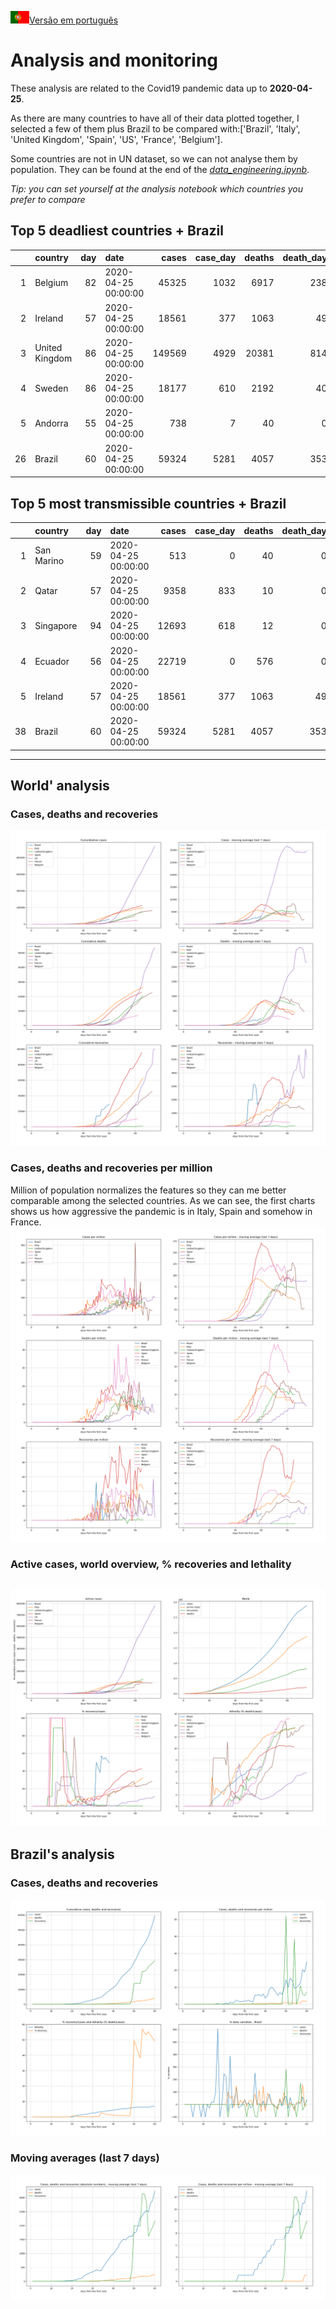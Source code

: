 [<img src="data/bandeiras/PT.png" width="30"   />Versão em português](README.md)

# **Analysis and monitoring**
These analysis are related to the Covid19 pandemic data up to **2020-04-25**.

As there are many countries to have all of their data plotted together, I selected a few of them plus Brazil to be compared with:['Brazil', 'Italy', 'United Kingdom', 'Spain', 'US', 'France', 'Belgium'].

Some countries are not in UN dataset, so we can not analyse them by population. They can be found at the end of the *[data_engineering.ipynb](../data_engineering.ipynb)*.

*Tip: you can set yourself at the analysis notebook which countries you prefer to compare*

## Top 5 deadliest countries + Brazil
|    | country        |   day | date                |   cases |   case_day |   deaths |   death_day |   cases_million |   deaths_million |   avg7_cases_million |   avg7_deaths_million |   avg7_recoveries_million |
|---:|:---------------|------:|:--------------------|--------:|-----------:|---------:|------------:|----------------:|-----------------:|---------------------:|----------------------:|--------------------------:|
|  1 | Belgium        |    82 | 2020-04-25 00:00:00 |   45325 |       1032 |     6917 |         238 |            89.4 |             20.6 |                  100 |                    18 |                        25 |
|  2 | Ireland        |    57 | 2020-04-25 00:00:00 |   18561 |        377 |     1063 |          49 |            77.2 |             10   |                  111 |                    14 |                       267 |
|  3 | United Kingdom |    86 | 2020-04-25 00:00:00 |  149569 |       4929 |    20381 |         814 |            73   |             12.1 |                   72 |                    10 |                         0 |
|  4 | Sweden         |    86 | 2020-04-25 00:00:00 |   18177 |        610 |     2192 |          40 |            60.8 |              4   |                   62 |                     9 |                         6 |
|  5 | Andorra        |    55 | 2020-04-25 00:00:00 |     738 |          7 |       40 |           0 |            90.7 |              0   |                   62 |                     9 |                       257 |
| 26 | Brazil         |    60 | 2020-04-25 00:00:00 |   59324 |       5281 |     4057 |         353 |            25   |              1.7 |                   15 |                     1 |                        10 |


 ## Top 5 most transmissible countries + Brazil
|    | country    |   day | date                |   cases |   case_day |   deaths |   death_day |   cases_million |   deaths_million |   avg7_cases_million |   avg7_deaths_million |   avg7_recoveries_million |
|---:|:-----------|------:|:--------------------|--------:|-----------:|---------:|------------:|----------------:|-----------------:|---------------------:|----------------------:|--------------------------:|
|  1 | San Marino |    59 | 2020-04-25 00:00:00 |     513 |          0 |       40 |           0 |             0   |              0   |                  244 |                     4 |                        16 |
|  2 | Qatar      |    57 | 2020-04-25 00:00:00 |    9358 |        833 |       10 |           0 |           294.1 |              0   |                  219 |                     0 |                        21 |
|  3 | Singapore  |    94 | 2020-04-25 00:00:00 |   12693 |        618 |       12 |           0 |           106.5 |              0   |                  164 |                     0 |                         6 |
|  4 | Ecuador    |    56 | 2020-04-25 00:00:00 |   22719 |          0 |      576 |           0 |             0   |              0   |                  112 |                     0 |                         2 |
|  5 | Ireland    |    57 | 2020-04-25 00:00:00 |   18561 |        377 |     1063 |          49 |            77.2 |             10   |                  111 |                    14 |                       267 |
| 38 | Brazil     |    60 | 2020-04-25 00:00:00 |   59324 |       5281 |     4057 |         353 |            25   |              1.7 |                   15 |                     1 |                        10 |
----------------------
## World' analysis
### Cases, deaths and recoveries
![](world_cases_deaths.png)

 ### Cases, deaths and recoveries per million
Million of population normalizes the features so they can me better comparable among the selected countries. As we can see, the first charts shows us how aggressive the pandemic is in Italy, Spain and somehow in France.
![](world_cases_deaths_million.png)

 ### Active cases, world overview, % recoveries and lethality
![](world_active_cases_percentages.png)
----------------------
## Brazil's analysis


 ### Cases, deaths and recoveries
![](brazil_number_million_variation.png)

 ### Moving averages (last 7 days)
![](brazil_movingAvg.png)
